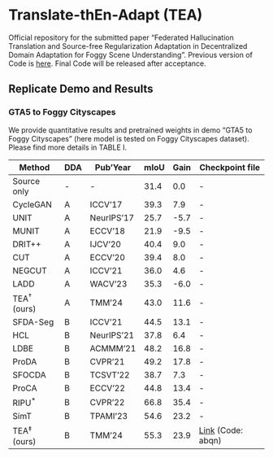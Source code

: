 # Translate-thEn-Adapt (TEA)
Official repository for the submitted paper “Federated Hallucination Translation and Source-free Regularization Adaptation in Decentralized Domain Adaptation for Foggy Scene Understanding”. Previous version of Code is [here](https://github.com/jxthyatt/DDA-CoSoAdapt). Final Code will be released after acceptance.

## Replicate Demo and Results
### GTA5 to Foggy Cityscapes
We provide quantitative results and pretrained weights in demo “GTA5 to Foggy Cityscapes” (here model is tested on Foggy Cityscapes dataset). Please find more details in TABLE I.

| Method                       | DDA            | Pub’Year            | mIoU            | Gain                  | Checkpoint file                                                          |
|------------------------------|----------------|---------------------|-----------------|-----------------------|--------------------------------------------------------------------------|
| Source only                  | -              | -                   | 31.4            | 0.0                   | -                                                                    |
| CycleGAN                     | A              | ICCV’17             | 39.3            | 7.9                   | -                                                                    |
| UNIT                         | A              | NeurIPS’17          | 25.7            | -5.7                  | -                                                                    |
| MUNIT                        | A              | ECCV’18             | 21.9            | -9.5                  | -                                                                    |
| DRIT++                       | A              | IJCV’20             | 40.4            | 9.0                   | -                                                                    |
| CUT                          | A              | ECCV’20             | 39.4            | 8.0                   | -                                                                    |
| NEGCUT                       | A              | ICCV’21             | 36.0            | 4.6                   | -                                                                    |
| LADD                         | A              | WACV’23             | 35.3            | -6.0                  | -                                                                    |
| TEA$^\dagger$ (ours)         | A              | TMM’24              | 43.0            | 11.6                  | -                                                                    |
| SFDA-Seg                     | B              | ICCV’21             | 44.5            | 13.1                  | -                                                                    |
| HCL                          | B              | NeurIPS’21          | 37.8            | 6.4                   | -                                                                    |
| LDBE                         | B              | ACMMM’21            | 48.2            | 16.8                  | -                                                                    |
| ProDA                        | B              | CVPR’21             | 49.2            | 17.8                  | -                                                                    |
| SFOCDA                       | B              | TCSVT’22            | 38.7            | 7.3                   | -                                                                    |
| ProCA                        | B              | ECCV’22             | 44.8            | 13.4                  | -                                                                    |
| RIPU$^\ast$                  | B              | CVPR’22             | 66.8            | 35.4                  | -                                                                    |
| SimT                         | B              | TPAMI’23            | 54.6            | 23.2                  | -                                                                                |
| TEA$^\ddagger$ (ours)        | B              | TMM’24              | 55.3            | 23.9                  | [Link](https://pan.baidu.com/s/1F5UihtsKg4H_j9OaDc17cg) (Code: abqn)    |
